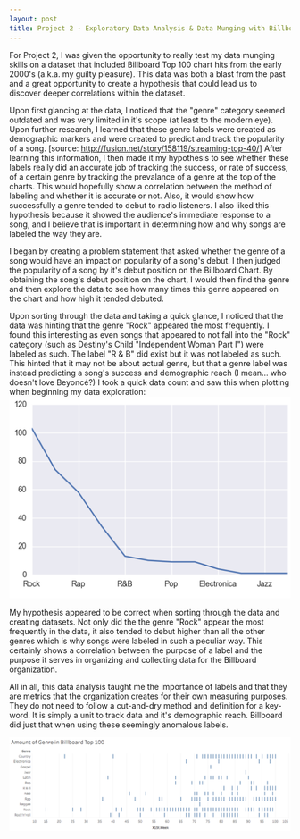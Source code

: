 ```yaml
---
layout: post
title: Project 2 - Exploratory Data Analysis & Data Munging with Billboard Hits
---
```


For Project 2, I was given the opportunity to really test my data munging
skills on a dataset that included Billboard Top 100 chart hits from the early
2000's (a.k.a. my guilty pleasure). This data was both a blast from the past and
a great opportunity to create a hypothesis that could lead us to discover deeper
correlations within the dataset.

Upon first glancing at the data, I noticed that the "genre" category seemed
outdated and was very limited in it's scope (at least to the modern eye). Upon
further research, I learned that these genre labels were created as demographic
markers and were created to predict and track the popularity of a song. [source: <http://fusion.net/story/158119/streaming-top-40/>] After learning this
information, I then made it my hypothesis to see whether these labels really
did an accurate job of tracking the success, or rate of success, of a certain
genre by tracking the prevalance of a genre at the top of the charts. This
would hopefully show a correlation between the method of labeling and whether
it is accurate or not. Also, it would show how successfully a genre tended to
debut to radio listeners. I also liked this hypothesis because it showed the
audience's immediate response to a song, and I believe that is important in
determining how and why songs are labeled the way they are.

I began by creating a problem statement that asked whether the genre of a song
would have an impact on popularity of a song's debut. I then judged the
popularity of a song by it's debut position on the Billboard Chart. By obtaining
the song's debut position on the chart, I would then find the genre and then
explore the data to see how many times this genre appeared on the chart and how
high it tended debuted.

Upon sorting through the data and taking a quick glance, I noticed that the
data was hinting that the genre "Rock" appeared the most frequently. I found
this interesting as even songs that appeared to not fall into the "Rock"
category (such as Destiny's Child "Independent Woman Part I") were labeled as
such. The label "R & B" did exist but it was not labeled as such. This hinted
that it may not be about actual genre, but that a genre label was instead
predicting a song's success and demographic reach (I mean... who doesn't love
Beyoncé?) I took a quick data count and saw this when plotting when beginning
my data exploration:
![](../images/Project2/genreplot.png)

My hypothesis appeared to be correct when sorting through the data and creating
datasets. Not only did the the genre "Rock" appear the most frequently in the
data, it also tended to debut higher than all the other genres which is why
songs were labeled in such a peculiar way. This certainly shows a correlation
between the purpose of a label and the purpose it serves in organizing and
collecting data for the Billboard organization.

All in all, this data analysis taught me the importance of labels and that
they are metrics that the organization creates for their own measuring
purposes. They do not need to follow a cut-and-dry method and definition for a
key-word. It is simply a unit to track data and it's demographic reach.
Billboard did just that when using these seemingly anomalous labels.

![](../images/Project2/tableaupicgenre.png)
